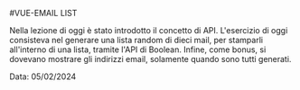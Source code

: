 #VUE-EMAIL LIST

Nella lezione di oggi è stato introdotto il concetto di API. L'esercizio di oggi consisteva nel generare una lista random di dieci mail, per stamparli all'interno di una lista, tramite l'API di Boolean. Infine, come bonus, si dovevano mostrare gli indirizzi email, solamente quando sono tutti generati.

Data: 05/02/2024
